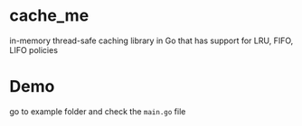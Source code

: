 # cache_me
in-memory thread-safe caching library in Go that has support for LRU, FIFO, LIFO policies

# Demo
go to example folder and check the ```main.go``` file
